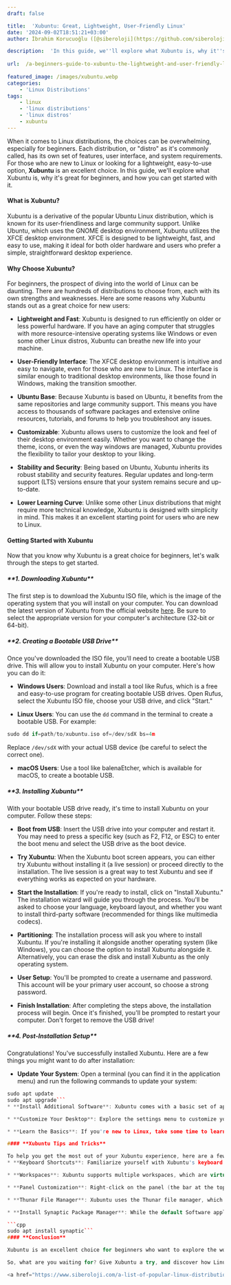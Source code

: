 ```yaml
---
draft: false

title:  'Xubuntu: Great, Lightweight, User-Friendly Linux'
date: '2024-09-02T18:51:21+03:00'
author: İbrahim Korucuoğlu ([@siberoloji](https://github.com/siberoloji))

description:  'In this guide, we''ll explore what Xubuntu is, why it''s great for beginners with lightweight structure and how you can get started with it.' 
 
url:  /a-beginners-guide-to-xubuntu-the-lightweight-and-user-friendly-linux-distribution/
 
featured_image: /images/xubuntu.webp
categories:
    - 'Linux Distributions'
tags:
    - linux
    - 'linux distributions'
    - 'linux distros'
    - xubuntu
---
```

When it comes to Linux distributions, the choices can be overwhelming, especially for beginners. Each distribution, or "distro" as it's commonly called, has its own set of features, user interface, and system requirements. For those who are new to Linux or looking for a lightweight, easy-to-use option, **Xubuntu** is an excellent choice. In this guide, we'll explore what Xubuntu is, why it's great for beginners, and how you can get started with it.
#### **What is Xubuntu?**

Xubuntu is a derivative of the popular Ubuntu Linux distribution, which is known for its user-friendliness and large community support. Unlike Ubuntu, which uses the GNOME desktop environment, Xubuntu utilizes the XFCE desktop environment. XFCE is designed to be lightweight, fast, and easy to use, making it ideal for both older hardware and users who prefer a simple, straightforward desktop experience.
#### **Why Choose Xubuntu?**

For beginners, the prospect of diving into the world of Linux can be daunting. There are hundreds of distributions to choose from, each with its own strengths and weaknesses. Here are some reasons why Xubuntu stands out as a great choice for new users:
* **Lightweight and Fast**: Xubuntu is designed to run efficiently on older or less powerful hardware. If you have an aging computer that struggles with more resource-intensive operating systems like Windows or even some other Linux distros, Xubuntu can breathe new life into your machine.

* **User-Friendly Interface**: The XFCE desktop environment is intuitive and easy to navigate, even for those who are new to Linux. The interface is similar enough to traditional desktop environments, like those found in Windows, making the transition smoother.

* **Ubuntu Base**: Because Xubuntu is based on Ubuntu, it benefits from the same repositories and large community support. This means you have access to thousands of software packages and extensive online resources, tutorials, and forums to help you troubleshoot any issues.

* **Customizable**: Xubuntu allows users to customize the look and feel of their desktop environment easily. Whether you want to change the theme, icons, or even the way windows are managed, Xubuntu provides the flexibility to tailor your desktop to your liking.

* **Stability and Security**: Being based on Ubuntu, Xubuntu inherits its robust stability and security features. Regular updates and long-term support (LTS) versions ensure that your system remains secure and up-to-date.

* **Lower Learning Curve**: Unlike some other Linux distributions that might require more technical knowledge, Xubuntu is designed with simplicity in mind. This makes it an excellent starting point for users who are new to Linux.

#### **Getting Started with Xubuntu**

Now that you know why Xubuntu is a great choice for beginners, let's walk through the steps to get started.
<!-- wp:heading {"level":5} -->
<h5 class="wp-block-heading">**1. Downloading Xubuntu**</h5>

The first step is to download the Xubuntu ISO file, which is the image of the operating system that you will install on your computer. You can download the latest version of Xubuntu from the official website <a href="https://xubuntu.org/getxubuntu/">here</a>. Be sure to select the appropriate version for your computer's architecture (32-bit or 64-bit).
<!-- wp:heading {"level":5} -->
<h5 class="wp-block-heading">**2. Creating a Bootable USB Drive**</h5>

Once you've downloaded the ISO file, you'll need to create a bootable USB drive. This will allow you to install Xubuntu on your computer. Here's how you can do it:
* **Windows Users**: Download and install a tool like Rufus, which is a free and easy-to-use program for creating bootable USB drives. Open Rufus, select the Xubuntu ISO file, choose your USB drive, and click "Start."

* **Linux Users**: You can use the `dd` command in the terminal to create a bootable USB. For example:

```cpp
sudo dd if=path/to/xubuntu.iso of=/dev/sdX bs=4m
```

Replace `/dev/sdX` with your actual USB device (be careful to select the correct one).
* **macOS Users**: Use a tool like balenaEtcher, which is available for macOS, to create a bootable USB.

<!-- wp:heading {"level":5} -->
<h5 class="wp-block-heading">**3. Installing Xubuntu**</h5>

With your bootable USB drive ready, it's time to install Xubuntu on your computer. Follow these steps:
* **Boot from USB**: Insert the USB drive into your computer and restart it. You may need to press a specific key (such as F2, F12, or ESC) to enter the boot menu and select the USB drive as the boot device.

* **Try Xubuntu**: When the Xubuntu boot screen appears, you can either try Xubuntu without installing it (a live session) or proceed directly to the installation. The live session is a great way to test Xubuntu and see if everything works as expected on your hardware.

* **Start the Installation**: If you're ready to install, click on "Install Xubuntu." The installation wizard will guide you through the process. You'll be asked to choose your language, keyboard layout, and whether you want to install third-party software (recommended for things like multimedia codecs).

* **Partitioning**: The installation process will ask you where to install Xubuntu. If you're installing it alongside another operating system (like Windows), you can choose the option to install Xubuntu alongside it. Alternatively, you can erase the disk and install Xubuntu as the only operating system.

* **User Setup**: You'll be prompted to create a username and password. This account will be your primary user account, so choose a strong password.

* **Finish Installation**: After completing the steps above, the installation process will begin. Once it's finished, you'll be prompted to restart your computer. Don't forget to remove the USB drive!

<!-- wp:heading {"level":5} -->
<h5 class="wp-block-heading">**4. Post-Installation Setup**</h5>

Congratulations! You've successfully installed Xubuntu. Here are a few things you might want to do after installation:
* **Update Your System**: Open a terminal (you can find it in the application menu) and run the following commands to update your system:

```cpp
sudo apt update
sudo apt upgrade```
* **Install Additional Software**: Xubuntu comes with a basic set of applications, but you might want to install additional software depending on your needs. The `Software` application in the menu provides an easy way to search for and install software.

* **Customize Your Desktop**: Explore the settings menu to customize your desktop environment. You can change the wallpaper, adjust the panel settings, and more.

* **Learn the Basics**: If you're new to Linux, take some time to learn basic terminal commands, file management, and other common tasks. There are plenty of resources available online, including tutorials and forums.

#### **Xubuntu Tips and Tricks**

To help you get the most out of your Xubuntu experience, here are a few tips and tricks:
* **Keyboard Shortcuts**: Familiarize yourself with Xubuntu's keyboard shortcuts. For example, `Alt + F2` opens the application launcher, `Ctrl + Alt + T` opens a terminal, and `Alt + Tab` switches between open applications.

* **Workspaces**: Xubuntu supports multiple workspaces, which are virtual desktops that can help you organize your workflow. You can switch between workspaces using `Ctrl + Alt + Left/Right Arrow`.

* **Panel Customization**: Right-click on the panel (the bar at the top or bottom of your screen) to customize it. You can add or remove items, change the position, and even create new panels.

* **Thunar File Manager**: Xubuntu uses the Thunar file manager, which is lightweight and easy to use. You can customize Thunar by adding custom actions, like opening a terminal in a specific directory.

* **Install Synaptic Package Manager**: While the default Software application is user-friendly, Synaptic offers more advanced package management features. You can install it via the terminal:

```cpp
sudo apt install synaptic```
#### **Conclusion**

Xubuntu is an excellent choice for beginners who want to explore the world of Linux. Its lightweight nature, user-friendly interface, and strong community support make it a fantastic option for both older hardware and users who prefer a simple, efficient desktop environment. By following this guide, you should have a solid foundation to start your journey with Xubuntu. Whether you're reviving an old computer or simply looking for a reliable, easy-to-use operating system, Xubuntu has a lot to offer.

So, what are you waiting for? Give Xubuntu a try, and discover how Linux can empower your computing experience!

<a href="https://www.siberoloji.com/a-list-of-popular-linux-distributions/" target="_blank" rel="noopener" title="">Linux Distributions List</a>
